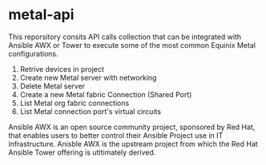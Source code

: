 # metal-api

This reporsitory consits API calls collection that can be integrated with Ansible AWX or Tower to execute some of the most common Equinix Metal configurations.

1. Retrive devices in project
2. Create new Metal server with networking
3. Delete Metal server
4. Create a new Metal fabric Connection (Shared Port)
5. List Metal org fabric connections
6. List Metal connection port's virtual circuits

Ansible AWX is an open source community project, sponsored by Red Hat, that enables users to better control their Ansible Project use in IT infrastructure.
Anisble AWX is the upstream project from which the Red Hat Ansible Tower offering is utltimately derived.
